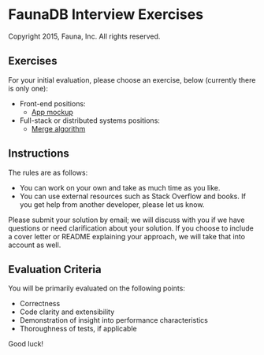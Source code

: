 # FaunaDB Interview Exercises

Copyright 2015, Fauna, Inc. All rights reserved.

## Exercises

For your initial evaluation, please choose an exercise, below (currently there is only one):

- Front-end positions:
  - [App mockup](https://github.com/faunadb/exercises/blob/master/app.md)
- Full-stack or distributed systems positions:
  - [Merge algorithm](https://github.com/faunadb/exercises/blob/master/merge.md)

## Instructions

The rules are as follows:

- You can work on your own and take as much time as you like.
- You can use external resources such as Stack Overflow and books. If you get help from another developer, please let us know.

Please submit your solution by email; we will discuss with you if we have questions or need clarification about your solution. If you choose to include a cover letter or README explaining your approach, we will take that into account as well.

## Evaluation Criteria

You will be primarily evaluated on the following points:

- Correctness
- Code clarity and extensibility
- Demonstration of insight into performance characteristics
- Thoroughness of tests, if applicable

Good luck!
